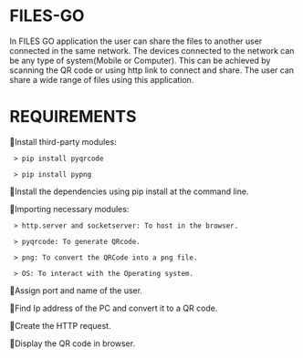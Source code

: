 # FILES-GO

In FILES GO application the user can share the files to another user connected in the same network.
The devices connected to the network can be any type of system(Mobile or Computer).
This can be achieved by scanning the QR code or using http link to connect and share.
The user can share a wide range of files using this application.

# REQUIREMENTS

📌Install third-party modules:
  ```
   > pip install pyqrcode 
   
   > pip install pypng
  ``` 
  
📌Install the dependencies using pip install at the command line.

📌Importing necessary modules:
   ```
    > http.server and socketserver: To host in the browser.

    > pyqrcode: To generate QRcode.

    > png: To convert the QRCode into a png file.

    > OS: To interact with the Operating system.
   ```

📌Assign port and name of the user.

📌Find Ip address of the PC and convert it to a QR code.

📌Create the HTTP request.

📌Display the QR code in browser.


